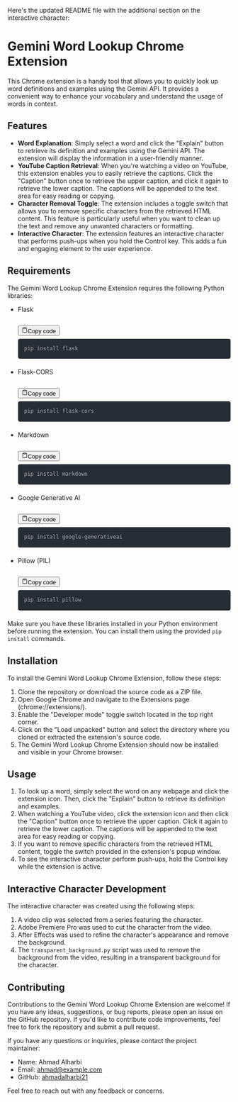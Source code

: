 <div class="sc-fWYGfq hHXxsM 
  grid
  grid-cols-1
  gap-3
  font-claude-message
  pr-9
  relative
"><div class="contents"><p class="whitespace-pre-wrap">Here's the updated README file with the additional section on the interactive character:</p>
<h1>Gemini Word Lookup Chrome Extension</h1>
<p class="whitespace-pre-wrap">This Chrome extension is a handy tool that allows you to quickly look up word definitions and examples using the Gemini API. It provides a convenient way to enhance your vocabulary and understand the usage of words in context.</p>
<h2>Features</h2>
<ul class="list-disc pl-8 space-y-2" depth="0">
<li class="whitespace-normal" index="0"><strong>Word Explanation</strong>: Simply select a word and click the "Explain" button to retrieve its definition and examples using the Gemini API. The extension will display the information in a user-friendly manner.</li>
<li class="whitespace-normal" index="1"><strong>YouTube Caption Retrieval</strong>: When you're watching a video on YouTube, this extension enables you to easily retrieve the captions. Click the "Caption" button once to retrieve the upper caption, and click it again to retrieve the lower caption. The captions will be appended to the text area for easy reading or copying.</li>
<li class="whitespace-normal" index="2"><strong>Character Removal Toggle</strong>: The extension includes a toggle switch that allows you to remove specific characters from the retrieved HTML content. This feature is particularly useful when you want to clean up the text and remove any unwanted characters or formatting.</li>
<li class="whitespace-normal" index="3"><strong>Interactive Character</strong>: The extension features an interactive character that performs push-ups when you hold the Control key. This adds a fun and engaging element to the user experience.</li>
</ul>
<h2>Requirements</h2>
<p class="whitespace-pre-wrap">The Gemini Word Lookup Chrome Extension requires the following Python libraries:</p>
<ul class="list-disc pl-8 space-y-2" depth="0">
<li class="whitespace-normal" index="0">Flask
<pre><div class="code-block flex flex-col bg-bg-300 rounded-lg -mb-0.5 full-width"><div class="code-block__header flex justify-between items-center py-1.5 px-3"><div><p class="text-xs text-text-400"></p></div><button class="flex flex-row gap-1 items-center hover:bg-bg-200 p-1 py-0.5 rounded-md transition-opacity delay-100 text-xs"><svg xmlns="http://www.w3.org/2000/svg" width="14" height="14" fill="currentColor" viewBox="0 0 256 256" class="mr-1 text-text-500"><path d="M200,32H163.74a47.92,47.92,0,0,0-71.48,0H56A16,16,0,0,0,40,48V216a16,16,0,0,0,16,16H200a16,16,0,0,0,16-16V48A16,16,0,0,0,200,32Zm-72,0a32,32,0,0,1,32,32H96A32,32,0,0,1,128,32Zm72,184H56V48H82.75A47.93,47.93,0,0,0,80,64v8a8,8,0,0,0,8,8h80a8,8,0,0,0,8-8V64a47.93,47.93,0,0,0-2.75-16H200Z"></path></svg><span class="text-text-500">Copy code</span></button></div><div><div class="code-block__code !my-0 !rounded-xl !text-sm !leading-relaxed" style="background: rgb(40, 44, 52); color: rgb(171, 178, 191); text-shadow: rgba(0, 0, 0, 0.3) 0px 1px; font-family: &quot;Fira Code&quot;, &quot;Fira Mono&quot;, Menlo, Consolas, &quot;DejaVu Sans Mono&quot;, monospace; direction: ltr; text-align: left; white-space: pre; word-spacing: normal; word-break: normal; line-height: 1.5; tab-size: 2; hyphens: none; padding: 1em; margin: 0.5em 0px; overflow: auto; border-radius: 0.3em;"><code style="background: rgb(40, 44, 52); color: rgb(171, 178, 191); text-shadow: rgba(0, 0, 0, 0.3) 0px 1px; font-family: &quot;Fira Code&quot;, &quot;Fira Mono&quot;, Menlo, Consolas, &quot;DejaVu Sans Mono&quot;, monospace; direction: ltr; text-align: left; white-space: pre; word-spacing: normal; word-break: normal; line-height: 1.5; tab-size: 2; hyphens: none;"><span><span>pip install flask</span></span></code></div></div></div></pre>
</li>
<li class="whitespace-normal" index="1">Flask-CORS
<pre><div class="code-block flex flex-col bg-bg-300 rounded-lg -mb-0.5 full-width"><div class="code-block__header flex justify-between items-center py-1.5 px-3"><div><p class="text-xs text-text-400"></p></div><button class="flex flex-row gap-1 items-center hover:bg-bg-200 p-1 py-0.5 rounded-md transition-opacity delay-100 text-xs"><svg xmlns="http://www.w3.org/2000/svg" width="14" height="14" fill="currentColor" viewBox="0 0 256 256" class="mr-1 text-text-500"><path d="M200,32H163.74a47.92,47.92,0,0,0-71.48,0H56A16,16,0,0,0,40,48V216a16,16,0,0,0,16,16H200a16,16,0,0,0,16-16V48A16,16,0,0,0,200,32Zm-72,0a32,32,0,0,1,32,32H96A32,32,0,0,1,128,32Zm72,184H56V48H82.75A47.93,47.93,0,0,0,80,64v8a8,8,0,0,0,8,8h80a8,8,0,0,0,8-8V64a47.93,47.93,0,0,0-2.75-16H200Z"></path></svg><span class="text-text-500">Copy code</span></button></div><div><div class="code-block__code !my-0 !rounded-xl !text-sm !leading-relaxed" style="background: rgb(40, 44, 52); color: rgb(171, 178, 191); text-shadow: rgba(0, 0, 0, 0.3) 0px 1px; font-family: &quot;Fira Code&quot;, &quot;Fira Mono&quot;, Menlo, Consolas, &quot;DejaVu Sans Mono&quot;, monospace; direction: ltr; text-align: left; white-space: pre; word-spacing: normal; word-break: normal; line-height: 1.5; tab-size: 2; hyphens: none; padding: 1em; margin: 0.5em 0px; overflow: auto; border-radius: 0.3em;"><code style="background: rgb(40, 44, 52); color: rgb(171, 178, 191); text-shadow: rgba(0, 0, 0, 0.3) 0px 1px; font-family: &quot;Fira Code&quot;, &quot;Fira Mono&quot;, Menlo, Consolas, &quot;DejaVu Sans Mono&quot;, monospace; direction: ltr; text-align: left; white-space: pre; word-spacing: normal; word-break: normal; line-height: 1.5; tab-size: 2; hyphens: none;"><span><span>pip install flask-cors</span></span></code></div></div></div></pre>
</li>
<li class="whitespace-normal" index="2">Markdown
<pre><div class="code-block flex flex-col bg-bg-300 rounded-lg -mb-0.5 full-width"><div class="code-block__header flex justify-between items-center py-1.5 px-3"><div><p class="text-xs text-text-400"></p></div><button class="flex flex-row gap-1 items-center hover:bg-bg-200 p-1 py-0.5 rounded-md transition-opacity delay-100 text-xs"><svg xmlns="http://www.w3.org/2000/svg" width="14" height="14" fill="currentColor" viewBox="0 0 256 256" class="mr-1 text-text-500"><path d="M200,32H163.74a47.92,47.92,0,0,0-71.48,0H56A16,16,0,0,0,40,48V216a16,16,0,0,0,16,16H200a16,16,0,0,0,16-16V48A16,16,0,0,0,200,32Zm-72,0a32,32,0,0,1,32,32H96A32,32,0,0,1,128,32Zm72,184H56V48H82.75A47.93,47.93,0,0,0,80,64v8a8,8,0,0,0,8,8h80a8,8,0,0,0,8-8V64a47.93,47.93,0,0,0-2.75-16H200Z"></path></svg><span class="text-text-500">Copy code</span></button></div><div><div class="code-block__code !my-0 !rounded-xl !text-sm !leading-relaxed" style="background: rgb(40, 44, 52); color: rgb(171, 178, 191); text-shadow: rgba(0, 0, 0, 0.3) 0px 1px; font-family: &quot;Fira Code&quot;, &quot;Fira Mono&quot;, Menlo, Consolas, &quot;DejaVu Sans Mono&quot;, monospace; direction: ltr; text-align: left; white-space: pre; word-spacing: normal; word-break: normal; line-height: 1.5; tab-size: 2; hyphens: none; padding: 1em; margin: 0.5em 0px; overflow: auto; border-radius: 0.3em;"><code style="background: rgb(40, 44, 52); color: rgb(171, 178, 191); text-shadow: rgba(0, 0, 0, 0.3) 0px 1px; font-family: &quot;Fira Code&quot;, &quot;Fira Mono&quot;, Menlo, Consolas, &quot;DejaVu Sans Mono&quot;, monospace; direction: ltr; text-align: left; white-space: pre; word-spacing: normal; word-break: normal; line-height: 1.5; tab-size: 2; hyphens: none;"><span><span>pip install markdown</span></span></code></div></div></div></pre>
</li>
<li class="whitespace-normal" index="3">Google Generative AI
<pre><div class="code-block flex flex-col bg-bg-300 rounded-lg -mb-0.5 full-width"><div class="code-block__header flex justify-between items-center py-1.5 px-3"><div><p class="text-xs text-text-400"></p></div><button class="flex flex-row gap-1 items-center hover:bg-bg-200 p-1 py-0.5 rounded-md transition-opacity delay-100 text-xs"><svg xmlns="http://www.w3.org/2000/svg" width="14" height="14" fill="currentColor" viewBox="0 0 256 256" class="mr-1 text-text-500"><path d="M200,32H163.74a47.92,47.92,0,0,0-71.48,0H56A16,16,0,0,0,40,48V216a16,16,0,0,0,16,16H200a16,16,0,0,0,16-16V48A16,16,0,0,0,200,32Zm-72,0a32,32,0,0,1,32,32H96A32,32,0,0,1,128,32Zm72,184H56V48H82.75A47.93,47.93,0,0,0,80,64v8a8,8,0,0,0,8,8h80a8,8,0,0,0,8-8V64a47.93,47.93,0,0,0-2.75-16H200Z"></path></svg><span class="text-text-500">Copy code</span></button></div><div><div class="code-block__code !my-0 !rounded-xl !text-sm !leading-relaxed" style="background: rgb(40, 44, 52); color: rgb(171, 178, 191); text-shadow: rgba(0, 0, 0, 0.3) 0px 1px; font-family: &quot;Fira Code&quot;, &quot;Fira Mono&quot;, Menlo, Consolas, &quot;DejaVu Sans Mono&quot;, monospace; direction: ltr; text-align: left; white-space: pre; word-spacing: normal; word-break: normal; line-height: 1.5; tab-size: 2; hyphens: none; padding: 1em; margin: 0.5em 0px; overflow: auto; border-radius: 0.3em;"><code style="background: rgb(40, 44, 52); color: rgb(171, 178, 191); text-shadow: rgba(0, 0, 0, 0.3) 0px 1px; font-family: &quot;Fira Code&quot;, &quot;Fira Mono&quot;, Menlo, Consolas, &quot;DejaVu Sans Mono&quot;, monospace; direction: ltr; text-align: left; white-space: pre; word-spacing: normal; word-break: normal; line-height: 1.5; tab-size: 2; hyphens: none;"><span><span>pip install google-generativeai</span></span></code></div></div></div></pre>
</li>
<li class="whitespace-normal" index="4">Pillow (PIL)
<pre><div class="code-block flex flex-col bg-bg-300 rounded-lg -mb-0.5 full-width"><div class="code-block__header flex justify-between items-center py-1.5 px-3"><div><p class="text-xs text-text-400"></p></div><button class="flex flex-row gap-1 items-center hover:bg-bg-200 p-1 py-0.5 rounded-md transition-opacity delay-100 text-xs"><svg xmlns="http://www.w3.org/2000/svg" width="14" height="14" fill="currentColor" viewBox="0 0 256 256" class="mr-1 text-text-500"><path d="M200,32H163.74a47.92,47.92,0,0,0-71.48,0H56A16,16,0,0,0,40,48V216a16,16,0,0,0,16,16H200a16,16,0,0,0,16-16V48A16,16,0,0,0,200,32Zm-72,0a32,32,0,0,1,32,32H96A32,32,0,0,1,128,32Zm72,184H56V48H82.75A47.93,47.93,0,0,0,80,64v8a8,8,0,0,0,8,8h80a8,8,0,0,0,8-8V64a47.93,47.93,0,0,0-2.75-16H200Z"></path></svg><span class="text-text-500">Copy code</span></button></div><div><div class="code-block__code !my-0 !rounded-xl !text-sm !leading-relaxed" style="background: rgb(40, 44, 52); color: rgb(171, 178, 191); text-shadow: rgba(0, 0, 0, 0.3) 0px 1px; font-family: &quot;Fira Code&quot;, &quot;Fira Mono&quot;, Menlo, Consolas, &quot;DejaVu Sans Mono&quot;, monospace; direction: ltr; text-align: left; white-space: pre; word-spacing: normal; word-break: normal; line-height: 1.5; tab-size: 2; hyphens: none; padding: 1em; margin: 0.5em 0px; overflow: auto; border-radius: 0.3em;"><code style="background: rgb(40, 44, 52); color: rgb(171, 178, 191); text-shadow: rgba(0, 0, 0, 0.3) 0px 1px; font-family: &quot;Fira Code&quot;, &quot;Fira Mono&quot;, Menlo, Consolas, &quot;DejaVu Sans Mono&quot;, monospace; direction: ltr; text-align: left; white-space: pre; word-spacing: normal; word-break: normal; line-height: 1.5; tab-size: 2; hyphens: none;"><span><span>pip install pillow</span></span></code></div></div></div></pre>
</li>
</ul>
<p class="whitespace-pre-wrap">Make sure you have these libraries installed in your Python environment before running the extension. You can install them using the provided <code>pip install</code> commands.</p>
<h2>Installation</h2>
<p class="whitespace-pre-wrap">To install the Gemini Word Lookup Chrome Extension, follow these steps:</p>
<ol class="list-decimal pl-8 space-y-2" depth="0">
<li class="whitespace-normal" index="0">Clone the repository or download the source code as a ZIP file.</li>
<li class="whitespace-normal" index="1">Open Google Chrome and navigate to the Extensions page (chrome://extensions/).</li>
<li class="whitespace-normal" index="2">Enable the "Developer mode" toggle switch located in the top right corner.</li>
<li class="whitespace-normal" index="3">Click on the "Load unpacked" button and select the directory where you cloned or extracted the extension's source code.</li>
<li class="whitespace-normal" index="4">The Gemini Word Lookup Chrome Extension should now be installed and visible in your Chrome browser.</li>
</ol>
<h2>Usage</h2>
<ol class="list-decimal pl-8 space-y-2" depth="0">
<li class="whitespace-normal" index="0">To look up a word, simply select the word on any webpage and click the extension icon. Then, click the "Explain" button to retrieve its definition and examples.</li>
<li class="whitespace-normal" index="1">When watching a YouTube video, click the extension icon and then click the "Caption" button once to retrieve the upper caption. Click it again to retrieve the lower caption. The captions will be appended to the text area for easy reading or copying.</li>
<li class="whitespace-normal" index="2">If you want to remove specific characters from the retrieved HTML content, toggle the switch provided in the extension's popup window.</li>
<li class="whitespace-normal" index="3">To see the interactive character perform push-ups, hold the Control key while the extension is active.</li>
</ol>
<h2>Interactive Character Development</h2>
<p class="whitespace-pre-wrap">The interactive character was created using the following steps:</p>
<ol class="list-decimal pl-8 space-y-2" depth="0">
<li class="whitespace-normal" index="0">A video clip was selected from a series featuring the character.</li>
<li class="whitespace-normal" index="1">Adobe Premiere Pro was used to cut the character from the video.</li>
<li class="whitespace-normal" index="2">After Effects was used to refine the character's appearance and remove the background.</li>
<li class="whitespace-normal" index="3">The <code>transparent_background.py</code> script was used to remove the background from the video, resulting in a transparent background for the character.</li>
</ol>
<h2>Contributing</h2>
<p class="whitespace-pre-wrap">Contributions to the Gemini Word Lookup Chrome Extension are welcome! If you have any ideas, suggestions, or bug reports, please open an issue on the GitHub repository. If you'd like to contribute code improvements, feel free to fork the repository and submit a pull request.</p>
<p class="whitespace-pre-wrap">If you have any questions or inquiries, please contact the project maintainer:</p>
<ul class="list-disc pl-8 space-y-2" depth="0">
<li class="whitespace-normal" index="0">Name: Ahmad Alharbi</li>
<li class="whitespace-normal" index="1">Email: <a target="_blank" href="mailto:ahmad@example.com">ahmad@example.com</a></li>
<li class="whitespace-normal" index="2">GitHub: <a target="_blank" href="https://github.com/ahmadalharbi21">ahmadalharbi21</a></li>
</ul>
<p class="whitespace-pre-wrap">Feel free to reach out with any feedback or concerns.</p></div></div>

